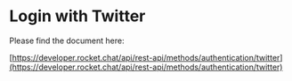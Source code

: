 # Login with Twitter

Please find the document here: 

[https://developer.rocket.chat/api/rest-api/methods/authentication/twitter](https://developer.rocket.chat/api/rest-api/methods/authentication/twitter)

